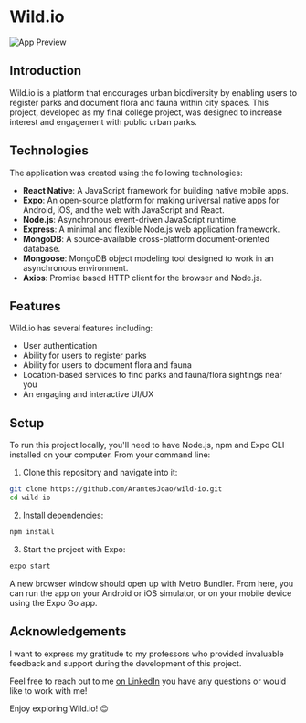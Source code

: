 # Wild.io

![App Preview](.github/wild-io-banner)

## Introduction

Wild.io is a platform that encourages urban biodiversity by enabling users to register parks and document flora and fauna within city spaces. This project, developed as my final college project, was designed to increase interest and engagement with public urban parks. 

## Technologies

The application was created using the following technologies:

- **React Native**: A JavaScript framework for building native mobile apps.
- **Expo**: An open-source platform for making universal native apps for Android, iOS, and the web with JavaScript and React.
- **Node.js**: Asynchronous event-driven JavaScript runtime.
- **Express**: A minimal and flexible Node.js web application framework.
- **MongoDB**: A source-available cross-platform document-oriented database.
- **Mongoose**: MongoDB object modeling tool designed to work in an asynchronous environment.
- **Axios**: Promise based HTTP client for the browser and Node.js.

## Features

Wild.io has several features including:

- User authentication 
- Ability for users to register parks
- Ability for users to document flora and fauna
- Location-based services to find parks and fauna/flora sightings near you
- An engaging and interactive UI/UX

## Setup

To run this project locally, you'll need to have Node.js, npm and Expo CLI installed on your computer. From your command line:

1. Clone this repository and navigate into it:
```bash
git clone https://github.com/ArantesJoao/wild-io.git
cd wild-io
```

2. Install dependencies:
```bash
npm install
```
3. Start the project with Expo:
```bash
expo start
```

A new browser window should open up with Metro Bundler. From here, you can run the app on your Android or iOS simulator, or on your mobile device using the Expo Go app.

## Acknowledgements
I want to express my gratitude to my professors who provided invaluable feedback and support during the development of this project.

Feel free to reach out to me [on LinkedIn](https://www.linkedin.com/in/joaovictorarantes) you have any questions or would like to work with me!


Enjoy exploring Wild.io! 😊

